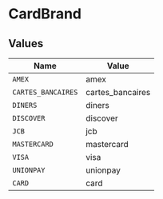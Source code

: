 # CardBrand


## Values

| Name               | Value              |
| ------------------ | ------------------ |
| `AMEX`             | amex               |
| `CARTES_BANCAIRES` | cartes_bancaires   |
| `DINERS`           | diners             |
| `DISCOVER`         | discover           |
| `JCB`              | jcb                |
| `MASTERCARD`       | mastercard         |
| `VISA`             | visa               |
| `UNIONPAY`         | unionpay           |
| `CARD`             | card               |